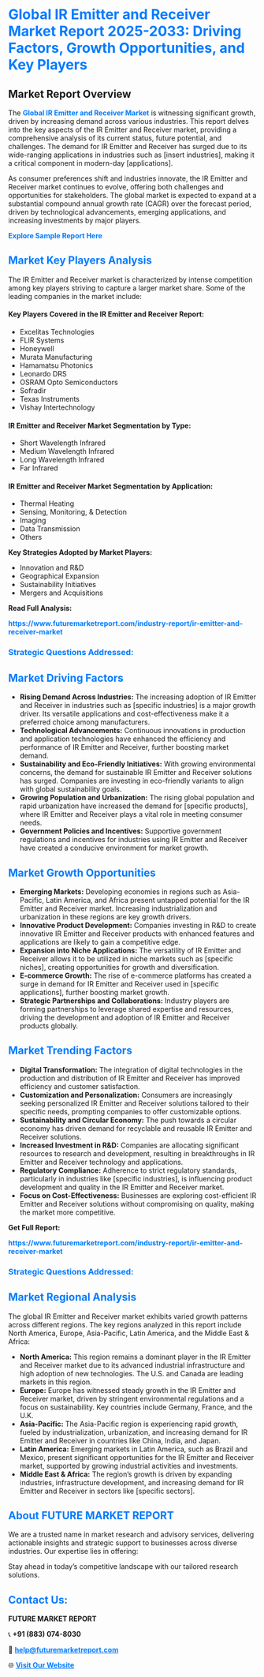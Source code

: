 <h1 style="color: #007BFF;">Global IR Emitter and Receiver Market Report 2025-2033: Driving Factors, Growth Opportunities, and Key Players</h1>

<section id="overview">
<h2>Market Report Overview</h2>
<p>The <a href="https://www.futuremarketreport.com/industry-report/ir-emitter-and-receiver-market" style="color: #007BFF; text-decoration: none;"><strong>Global IR Emitter and Receiver Market</strong></a> is witnessing significant growth, driven by increasing demand across various industries. This report delves into the key aspects of the IR Emitter and Receiver market, providing a comprehensive analysis of its current status, future potential, and challenges. The demand for IR Emitter and Receiver has surged due to its wide-ranging applications in industries such as [insert industries], making it a critical component in modern-day [applications].</p>
<p>As consumer preferences shift and industries innovate, the IR Emitter and Receiver market continues to evolve, offering both challenges and opportunities for stakeholders. The global market is expected to expand at a substantial compound annual growth rate (CAGR) over the forecast period, driven by technological advancements, emerging applications, and increasing investments by major players.</p>
</section>

<section id="overview">
<p><a href="https://www.futuremarketreport.com/request-sample/reportId=63469" style="color: #007BFF; text-decoration: none;"><strong>Explore Sample Report Here</strong></a></p>
</section>

<section id="key-players">
<h2 style="color: #007BFF;">Market Key Players Analysis</h2>
<p>The IR Emitter and Receiver market is characterized by intense competition among key players striving to capture a larger market share. Some of the leading companies in the market include:</p>
<h4>Key Players Covered in the IR Emitter and Receiver Report:</h4>
<ul><li>Excelitas Technologies</li><li>FLIR Systems</li><li>Honeywell</li><li>Murata Manufacturing</li><li>Hamamatsu Photonics</li><li>Leonardo DRS</li><li>OSRAM Opto Semiconductors</li><li>Sofradir</li><li>Texas Instruments</li><li>Vishay Intertechnology</li></ul>
<h4>IR Emitter and Receiver Market Segmentation by Type:</h4>
<ul><li>Short Wavelength Infrared</li><li>Medium Wavelength Infrared</li><li>Long Wavelength Infrared</li><li>Far Infrared</li></ul>

<h4>IR Emitter and Receiver Market Segmentation by Application:</h4>
<ul><li>Thermal Heating</li><li>Sensing, Monitoring, &amp; Detection</li><li>Imaging</li><li>Data Transmission</li><li>Others</li></ul>
<p><strong>Key Strategies Adopted by Market Players:</strong></p>
<ul>
<li>Innovation and R&D</li>
<li>Geographical Expansion</li>
<li>Sustainability Initiatives</li>
<li>Mergers and Acquisitions</li>
</ul>
</section>

<section>
<p><strong>Read Full Analysis: </strong></p><a href="https://www.futuremarketreport.com/industry-report/ir-emitter-and-receiver-market" style="color: #007BFF; text-decoration: none;"><strong>https://www.futuremarketreport.com/industry-report/ir-emitter-and-receiver-market</strong></a>
<h3 style="color: #007BFF;">Strategic Questions Addressed:</h3>
</section>

<section id="driving-factors">
<h2 style="color: #007BFF;">Market Driving Factors</h2>
<ul>
<li><strong>Rising Demand Across Industries:</strong> The increasing adoption of IR Emitter and Receiver in industries such as [specific industries] is a major growth driver. Its versatile applications and cost-effectiveness make it a preferred choice among manufacturers.</li>
<li><strong>Technological Advancements:</strong> Continuous innovations in production and application technologies have enhanced the efficiency and performance of IR Emitter and Receiver, further boosting market demand.</li>
<li><strong>Sustainability and Eco-Friendly Initiatives:</strong> With growing environmental concerns, the demand for sustainable IR Emitter and Receiver solutions has surged. Companies are investing in eco-friendly variants to align with global sustainability goals.</li>
<li><strong>Growing Population and Urbanization:</strong> The rising global population and rapid urbanization have increased the demand for [specific products], where IR Emitter and Receiver plays a vital role in meeting consumer needs.</li>
<li><strong>Government Policies and Incentives:</strong> Supportive government regulations and incentives for industries using IR Emitter and Receiver have created a conducive environment for market growth.</li>
</ul>
</section>

<section id="growth-opportunities">
<h2 style="color: #007BFF;">Market Growth Opportunities</h2>
<ul>
<li><strong>Emerging Markets:</strong> Developing economies in regions such as Asia-Pacific, Latin America, and Africa present untapped potential for the IR Emitter and Receiver market. Increasing industrialization and urbanization in these regions are key growth drivers.</li>
<li><strong>Innovative Product Development:</strong> Companies investing in R&D to create innovative IR Emitter and Receiver products with enhanced features and applications are likely to gain a competitive edge.</li>
<li><strong>Expansion into Niche Applications:</strong> The versatility of IR Emitter and Receiver allows it to be utilized in niche markets such as [specific niches], creating opportunities for growth and diversification.</li>
<li><strong>E-commerce Growth:</strong> The rise of e-commerce platforms has created a surge in demand for IR Emitter and Receiver used in [specific applications], further boosting market growth.</li>
<li><strong>Strategic Partnerships and Collaborations:</strong> Industry players are forming partnerships to leverage shared expertise and resources, driving the development and adoption of IR Emitter and Receiver products globally.</li>
</ul>
</section>

<section id="trending-factors">
<h2 style="color: #007BFF;">Market Trending Factors</h2>
<ul>
<li><strong>Digital Transformation:</strong> The integration of digital technologies in the production and distribution of IR Emitter and Receiver has improved efficiency and customer satisfaction.</li>
<li><strong>Customization and Personalization:</strong> Consumers are increasingly seeking personalized IR Emitter and Receiver solutions tailored to their specific needs, prompting companies to offer customizable options.</li>
<li><strong>Sustainability and Circular Economy:</strong> The push towards a circular economy has driven demand for recyclable and reusable IR Emitter and Receiver solutions.</li>
<li><strong>Increased Investment in R&D:</strong> Companies are allocating significant resources to research and development, resulting in breakthroughs in IR Emitter and Receiver technology and applications.</li>
<li><strong>Regulatory Compliance:</strong> Adherence to strict regulatory standards, particularly in industries like [specific industries], is influencing product development and quality in the IR Emitter and Receiver market.</li>
<li><strong>Focus on Cost-Effectiveness:</strong> Businesses are exploring cost-efficient IR Emitter and Receiver solutions without compromising on quality, making the market more competitive.</li>
</ul>
</section>

<section>
<p><strong>Get Full Report: </strong></p><a href="https://www.futuremarketreport.com/industry-report/ir-emitter-and-receiver-market" style="color: #007BFF; text-decoration: none;"><strong>https://www.futuremarketreport.com/industry-report/ir-emitter-and-receiver-market</strong></a>
<h3 style="color: #007BFF;">Strategic Questions Addressed:</h3>
</section>


<section id="regional-analysis">
<h2 style="color: #007BFF;">Market Regional Analysis</h2>
<p>The global IR Emitter and Receiver market exhibits varied growth patterns across different regions. The key regions analyzed in this report include North America, Europe, Asia-Pacific, Latin America, and the Middle East & Africa:</p>
<ul>
<li><strong>North America:</strong> This region remains a dominant player in the IR Emitter and Receiver market due to its advanced industrial infrastructure and high adoption of new technologies. The U.S. and Canada are leading markets in this region.</li>
<li><strong>Europe:</strong> Europe has witnessed steady growth in the IR Emitter and Receiver market, driven by stringent environmental regulations and a focus on sustainability. Key countries include Germany, France, and the U.K.</li>
<li><strong>Asia-Pacific:</strong> The Asia-Pacific region is experiencing rapid growth, fueled by industrialization, urbanization, and increasing demand for IR Emitter and Receiver in countries like China, India, and Japan.</li>
<li><strong>Latin America:</strong> Emerging markets in Latin America, such as Brazil and Mexico, present significant opportunities for the IR Emitter and Receiver market, supported by growing industrial activities and investments.</li>
<li><strong>Middle East & Africa:</strong> The region’s growth is driven by expanding industries, infrastructure development, and increasing demand for IR Emitter and Receiver in sectors like [specific sectors].</li>
</ul>
</section>

<footer>
<h2 style="color: #007BFF;">About FUTURE MARKET REPORT</h2>
<p>We are a trusted name in market research and advisory services, delivering actionable insights and strategic support to businesses across diverse industries. Our expertise lies in offering:</p>

<p>Stay ahead in today’s competitive landscape with our tailored research solutions.</p>

<h2 style="color: #007BFF;">Contact Us:</h2>
<p><strong>FUTURE MARKET REPORT</strong></p>
<p>📞 <strong>+91 (883) 074-8030</strong></p>
<p>📧 <strong><a href="mailto:help@futuremarketreport.com" style="color: #007BFF;">help@futuremarketreport.com</a></strong></p>
<p>🌐 <strong><a href="https://www.futuremarketreport.com/" style="color: #007BFF;">Visit Our Website</a></strong></p>
</footer>